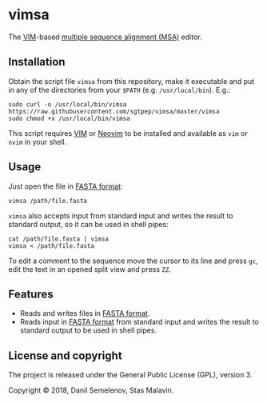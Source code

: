# vimsa

The [VIM](https://www.vim.org/)-based [multiple sequence alignment (MSA)](https://en.wikipedia.org/wiki/Multiple_sequence_alignment) editor.

## Installation

Obtain the script file `vimsa` from this repository, make it executable and put in any of the directories from your `$PATH` (e.g. `/usr/local/bin`). E.g.:

```
sudo curl -o /usr/local/bin/vimsa https://raw.githubusercontent.com/sgtpep/vimsa/master/vimsa
sudo chmod +x /usr/local/bin/vimsa
```

This script requires [VIM](https://www.vim.org/) or [Neovim](https://neovim.io/) to be installed and available as `vim` or `nvim` in your shell.

## Usage

Just open the file in [FASTA format](https://en.wikipedia.org/wiki/FASTA_format):

```
vimsa /path/file.fasta
```

`vimsa` also accepts input from standard input and writes the result to standard output, so it can be used in shell pipes:

```
cat /path/file.fasta | vimsa
vimsa < /path/file.fasta
```

To edit a comment to the sequence move the cursor to its line and press `gc`, edit the text in an opened split view and press `ZZ`.

## Features

- Reads and writes files in [FASTA format](https://en.wikipedia.org/wiki/FASTA_format).
- Reads input in [FASTA format](https://en.wikipedia.org/wiki/FASTA_format) from standard input and writes the result to standard output to be used in shell pipes.

## License and copyright

The project is released under the General Public License (GPL), version 3.

Copyright © 2018, Danil Semelenov, Stas Malavin.
